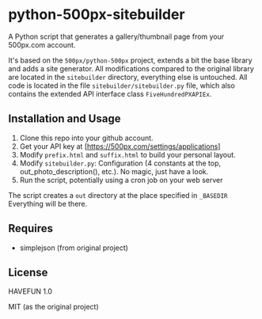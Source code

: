 # python-500px-sitebuilder

A Python script that generates a gallery/thumbnail page from your 500px.com account.

It's based on the ```500px/python-500px``` project, extends a bit the base library and adds a site generator. All
modifications compared to the original library are located in the ```sitebuilder``` directory,
everything else is untouched. All code is located in the
file ```sitebuilder/sitebuilder.py``` file, which also contains the extended API interface class ```FiveHundredPXAPIEx```.

## Installation and Usage

1) Clone this repo into your github account.
2) Get your API key at [https://500px.com/settings/applications]
3) Modify ```prefix.html``` and ```suffix.html``` to build your personal layout.
4) Modify ```sitebuilder.py```: Configuration (4 constants at the top, out_photo_description(), etc.). No magic, just have a look.
5) Run the script, potentially using a cron job on your web server

The script creates a ```out``` directory at the place specified in ```_BASEDIR``` Everything will be there.

## Requires
  * simplejson (from original project)

## License

HAVEFUN 1.0

MIT (as the original project)
